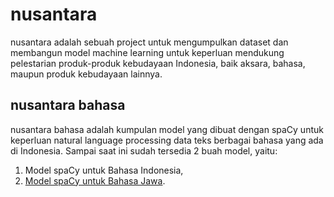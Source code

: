 # nusantara
nusantara adalah sebuah project untuk mengumpulkan dataset dan membangun model machine learning untuk keperluan mendukung pelestarian produk-produk kebudayaan Indonesia, baik aksara, bahasa, maupun produk kebudayaan lainnya.

## nusantara bahasa
nusantara bahasa adalah kumpulan model yang dibuat dengan spaCy untuk keperluan natural language processing data teks berbagai bahasa yang ada di Indonesia. Sampai saat ini sudah tersedia 2 buah model, yaitu:
1. Model spaCy untuk Bahasa Indonesia,
2. [Model spaCy untuk Bahasa Jawa](https://github.com/sigit-purnomo/nusantara/tree/main/javanese).
